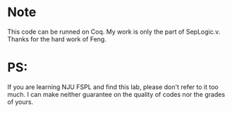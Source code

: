 # Note
This code can be runned on Coq.
My work is only the part of SepLogic.v.
Thanks for the hard work of Feng.

# PS:
If you are learning NJU FSPL and find this lab, please don't refer to it too much.
I can make neither guarantee on the quality of codes nor the grades of yours.

